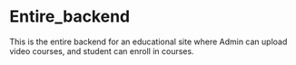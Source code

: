 # Entire_backend
This is the entire backend for an educational site where Admin can upload video courses, and student can enroll in courses.
